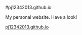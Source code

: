 #pj12342013.github.io

My personal website. Have a look!

[pj12342013.github.io](pj12342013.github.io)

